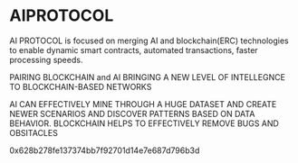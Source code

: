# AIPROTOCOL
AI PROTOCOL is focused on merging AI and blockchain(ERC) technologies to enable dynamic smart contracts, automated transactions, faster processing speeds.

PAIRING BLOCKCHAIN and AI BRINGING A NEW LEVEL OF INTELLEGNCE TO BLOCKCHAIN-BASED NETWORKS

AI CAN EFFECTIVELY MINE THROUGH A HUGE DATASET AND CREATE NEWER SCENARIOS AND DISCOVER PATTERNS BASED ON DATA BEHAVIOR. BLOCKCHAIN HELPS TO EFFECTIVELY REMOVE BUGS AND OBSITACLES

0x628b278fe137374bb7f92701d14e7e687d796b3d

